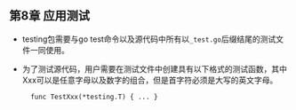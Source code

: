 ## 第8章 应用测试
- testing包需要与go test命令以及源代码中所有以`_test.go`后缀结尾的测试文件一同使用。
- 为了测试源代码，用户需要在测试文件中创建具有以下格式的测试函数，其中Xxx可以是任意字母以及数字的组合，但是首字符必须是大写的英文字母。

		func TestXxx(*testing.T) { ... }